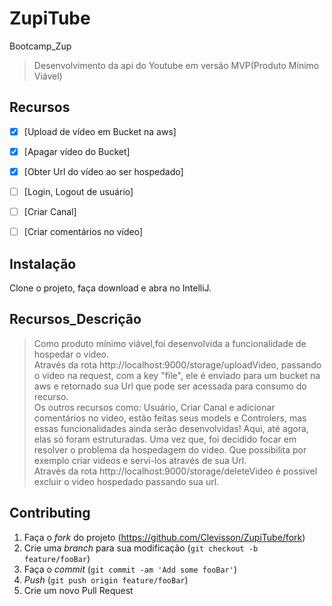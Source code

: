 # ZupiTube
Bootcamp_Zup
> Desenvolvimento da api do Youtube em versão MVP(Produto Mínimo Viável)

## Recursos
- [x] [Upload de vídeo em Bucket na aws]
- [x] [Apagar vídeo do Bucket]
- [x] [Obter Url do vídeo ao ser hospedado]
- [ ] [Login, Logout de usuário]
- [ ] [Criar Canal]
- [ ] [Criar comentários no vídeo]


## Instalação

Clone o projeto, faça download e abra no IntelliJ.<br />

## Recursos_Descrição
>Como produto mínimo viável,foi desenvolvida a funcionalidade de hospedar o video.<br /> Através da rota http://localhost:9000/storage/uploadVideo, passando o video na request, com a key "file", ele é enviado para um bucket na aws e retornado sua Url que pode ser acessada para consumo do recurso.<br/>
Os outros recursos como: Usuário, Criar Canal e adicionar comentários no video, estão feitas seus models e Controlers,
mas essas funcionalidades ainda serão desenvolvidas! Aqui, até agora, elas só foram estruturadas. Uma vez que, foi decidido focar em resolver o problema da hospedagem do video.
Que possibilita por exemplo criar videos e servi-los através de sua Url.<br/>
Através da rota http://localhost:9000/storage/deleteVideo é possivel excluir o video hospedado passando sua url.

## Contributing

1. Faça o _fork_ do projeto (<https://github.com/Clevisson/ZupiTube/fork>)
2. Crie uma _branch_ para sua modificação (`git checkout -b feature/fooBar`)
3. Faça o _commit_ (`git commit -am 'Add some fooBar'`)
4. _Push_ (`git push origin feature/fooBar`)
5. Crie um novo Pull Request
